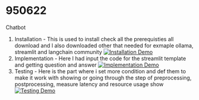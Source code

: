 # 950622
Chatbot
1. Installation - This is used to install check all the prerequisties all download and I also downloaded other that needed for exmaple ollama, streamlit and langchain community
[![Installation Demo](https://img.youtube.com/vi/BYbJr2gBxBE/0.jpg)](https://youtu.be/BYbJr2gBxBE)
2. Implementation - Here I had input the code for the streamlit template and getting question and answer
[![Implementation Demo](https://img.youtube.com/vi/sBH6SIB4Ld0/0.jpg)](https://youtu.be/sBH6SIB4Ld0)
3. Testing - Here is the part where i set more condition and def them to make it work with showing or going through the step of preprocessing, postprocessing, measure latency and resource usage show
[![Testing Demo](https://img.youtube.com/vi/EpdnZF-Z4ZQ/0.jpg)](https://youtu.be/EpdnZF-Z4ZQ)
